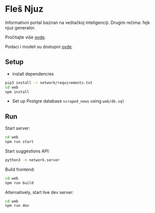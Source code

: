 # Fleš Njuz 


Informativni portal baziran na veštačkoj inteligenciji. Drugim rečima: fejk njuz generator.

Pročitajte više [ovde](https://medium.com/@SterLu/750-hiljada-naslova-a-onda-je-tek-počela-akcija-cbd04aeeb7d1).

Podaci i modeli su dostupni [ovde](https://drive.google.com/drive/folders/1WQYL0MzltMvi9DtL8euaZveMwCd2tYpH?usp=sharing).


## Setup
- install dependencies
```bash
pip3 install -r network/requirements.txt
cd web
npm install
```
- Set up Postgre database `scraped_news` using `web/db.sql` 


## Run
Start server:
```bash
cd web
npm run start
```

Start suggestions API:
```bash
python3 -m network.server
```

Build frontend:
```bash
cd web
npm run build
```
Alternatively, start live dev server:
```bash
cd web
npm run dev
```
